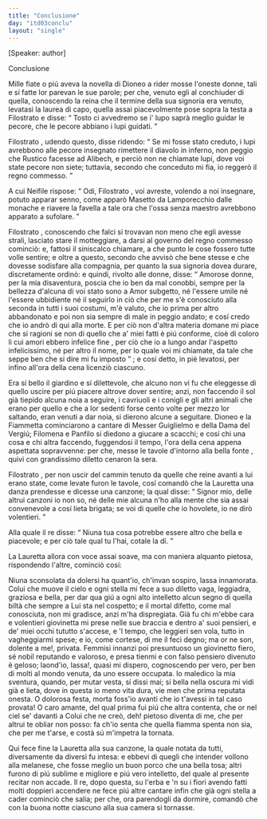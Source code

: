```yaml
---
title: "Conclusione"
day: "itd03conclu"
layout: "single"
---
```

<html>
 <head>
 </head>
 <body>
  <div id="d03conclu" type="conclusion" who="author">
   <p>
    [Speaker: author]
   </p>
   <head>
    Conclusione
   </head>
   <p>
    <milestone id="p03970001"/>
    Mille fiate o pi&uacute; aveva la novella di Dioneo a rider mosse l'oneste donne, tali e s&iacute; fatte lor parevan le sue parole; per che, venuto egli al conchiuder di quella, conoscendo la
    <name persref="filomena" type="person">
     reina
    </name>
    che il termine della sua signoria era venuto, levatasi la laurea di capo, quella assai piacevolmente pose sopra la testa a
    <name persref="filostrato" type="person">
     Filostrato
    </name>
    e disse:
    <q direct="unspecified" who="filomena">
     Tosto ci avvedremo se i' lupo sapr&agrave; meglio guidar le pecore, che le pecore abbiano i lupi guidati.
    </q>
   </p>
   <p>
    <milestone id="p03970002"/>
    <name persref="filostrato" type="person">
     Filostrato
    </name>
    , udendo questo, disse ridendo:
    <q direct="unspecified" who="filostrato">
     Se mi fosse stato creduto, i lupi avrebbono alle pecore insegnato rimettere il diavolo in inferno, non peggio che Rustico facesse ad Alibech, e perci&ograve; non ne chiamate lupi, dove voi state pecore non siete; tuttavia, secondo che conceduto mi fia, io regger&ograve; il regno commesso.
    </q>
   </p>
   <p>
    <milestone id="p03970003"/>
    A cui
    <name persref="neifile" type="person">
     Neifile
    </name>
    rispose:
    <q direct="unspecified" who="neifile">
     Odi,
     <name persref="filostrato" type="person">
      Filostrato
     </name>
     , voi avreste, volendo a noi insegnare, potuto apparar senno, come appar&ograve;
     <name persref="masettolamporecchio">
      Masetto da Lamporecchio
     </name>
     dalle monache e riavere la favella a tale ora che l'ossa senza maestro avrebbono apparato a sufolare.
    </q>
   </p>
   <p>
    <milestone id="p03970004"/>
    <name persref="filostrato" type="person">
     Filostrato
    </name>
    , conoscendo che falci si trovavan non meno che egli avesse strali, lasciato stare il motteggiare, a darsi al governo del regno commesso cominci&ograve;: e, fattosi il siniscalco chiamare, a che punto le cose fossero tutte volle sentire; e oltre a questo, secondo che avvis&ograve; che bene stesse e che dovesse sodisfare alla compagnia, per quanto la sua signoria dovea durare, discretamente ordin&ograve;: e quindi, rivolto alle donne, disse:
    <milestone id="p03970005"/>
    <q direct="unspecified">
     Amorose donne, per la mia disaventura, poscia che io ben da mal conobbi, sempre per la bellezza d'alcuna di voi stato sono a Amor subgetto, n&eacute; l'essere umile n&eacute; l'essere ubbidiente n&eacute; il seguirlo in ci&ograve; che per me s'&egrave; conosciuto alla seconda in tutti i suoi costumi, m'&egrave; valuto, che io prima per altro abbandonato e poi non sia sempre di male in peggio andato; e cos&iacute; credo che io andr&ograve; di qui alla morte.
     <milestone id="p03970006"/>
     E per ci&ograve; non d'altra materia domane mi piace che si ragioni se non di quello che a' miei fatti &egrave; pi&uacute; conforme, cio&egrave;
     <seg type="topic">
      di coloro li cui amori ebbero infelice fine
     </seg>
     , per ci&ograve; che io a lungo andar l'aspetto infelicissimo, n&eacute; per altro il nome, per lo quale voi mi chiamate, da tale che seppe ben che si dire mi fu imposto
    </q>
    ; e cos&iacute; detto, in pi&egrave; levatosi, per infino all'ora della cena licenzi&ograve; ciascuno.
   </p>
   <p>
    <milestone id="p03970007"/>
    Era s&iacute; bello il
    <name placeref="giardinobrigata-01" type="place">
     giardino
    </name>
    e s&iacute; dilettevole, che alcuno non vi fu che eleggesse di quello uscire per pi&uacute; piacere altrove dover sentire; anzi, non faccendo il sol gi&agrave; tiepido alcuna noia a seguire, i cavriuoli e i conigli e gli altri animali che erano per quello e che a lor sedenti forse cento volte per mezzo lor saltando, eran venuti a dar noia, si dierono alcune a seguitare.
    <milestone id="p03970008"/>
    <name persref="dioneo" type="person">
     Dioneo
    </name>
    e la
    <name persref="fiammetta" type="person">
     Fiammetta
    </name>
    cominciarono a cantare di Messer Guiglielmo e della Dama del Vergi&uacute;;
    <name persref="filomena" type="person">
     Filomena
    </name>
    e
    <name persref="panfilo" type="person">
     Panfilo
    </name>
    si diedono a giucare a scacchi; e cos&iacute; chi una cosa e chi altra faccendo, fuggendosi il tempo, l'ora della cena appena aspettata sopravvenne: per che, messe le tavole d'intorno alla bella
    <name placeref="fontebrigata-01" type="place">
     fonte
    </name>
    , quivi con grandissimo diletto cenaron la sera.
   </p>
   <p>
    <milestone id="p03970009"/>
    <name persref="filostrato" type="person">
     Filostrato
    </name>
    , per non uscir del cammin tenuto da quelle che reine avanti a lui erano state, come levate furon le tavole, cos&iacute; comand&ograve; che la
    <name persref="lauretta" type="person">
     Lauretta
    </name>
    una danza prendesse e dicesse una canzone; la qual disse:
    <q direct="unspecified" who="lauretta">
     Signor mio, delle altrui canzoni io non so, n&eacute; delle mie alcuna n'ho alla mente che sia assai convenevole a cos&iacute; lieta brigata; se voi di quelle che io hovolete, io ne dir&ograve; volentieri.
    </q>
   </p>
   <p>
    <milestone id="p03970010"/>
    Alla quale il
    <name persref="filostrato" type="person">
     re
    </name>
    disse:
    <q direct="unspecified">
     Niuna tua cosa potrebbe essere altro che bella e piacevole; e per ci&ograve; tale qual tu l'hai, cotale la d&iacute;.
    </q>
   </p>
   <p>
    <milestone id="p03970011"/>
    La
    <name persref="lauretta" type="person">
     Lauretta
    </name>
    allora con voce assai soave, ma con maniera alquanto pietosa, rispondendo l'altre, cominci&ograve; cos&iacute;:
   </p>
   <div3 type="song" who="lauretta">
    <lg>
     <milestone id="p03970012"/>
     <l>
      Niuna sconsolata
     </l>
     <l>
      da dolersi ha quant'io,
     </l>
     <l>
      ch'invan sospiro, lassa innamorata.
     </l>
    </lg>
    <lg>
     <milestone id="p03970013"/>
     <l>
      Colui che muove il cielo e ogni stella
     </l>
     <l>
      mi fece a suo diletto
     </l>
     <l>
      vaga, leggiadra, graziosa e bella,
     </l>
     <l>
      per dar qua gi&uacute; a ogni alto intelletto
     </l>
     <l>
      alcun segno di quella
     </l>
     <l>
      bilt&agrave; che sempre a Lui sta nel cospetto;
     </l>
     <l>
      e il mortal difetto,
     </l>
     <l>
      come mal conosciuta,
     </l>
     <l>
      non mi gradisce, anzi m'ha dispregiata.
     </l>
    </lg>
    <lg>
     <milestone id="p03970014"/>
     <l>
      Gi&agrave; fu chi m'ebbe cara e volentieri
     </l>
     <l>
      giovinetta mi prese
     </l>
     <l>
      nelle sue braccia e dentro a' suoi pensieri,
     </l>
     <l>
      e de' miei occhi tututto s'accese,
     </l>
     <l>
      e 'l tempo, che leggieri
     </l>
     <l>
      sen vola, tutto in vagheggiarmi spese;
     </l>
     <l>
      e io, come cortese,
     </l>
     <l>
      di me il feci degno;
     </l>
     <l>
      ma or ne son, dolente a me!, privata.
     </l>
    </lg>
    <lg>
     <milestone id="p03970015"/>
     <l>
      Femmisi innanzi poi presuntuoso
     </l>
     <l>
      un giovinetto fiero,
     </l>
     <l>
      s&eacute; nobil reputando e valoroso,
     </l>
     <l>
      e presa tienmi e con falso pensiero
     </l>
     <l>
      divenuto &egrave; geloso;
     </l>
     <l>
      laond'io, lassa!, quasi mi dispero,
     </l>
     <l>
      cognoscendo per vero,
     </l>
     <l>
      per ben di molti al mondo
     </l>
     <l>
      venuta, da uno essere occupata.
     </l>
    </lg>
    <lg>
     <milestone id="p03970016"/>
     <l>
      Io maledico la mia sventura,
     </l>
     <l>
      quando, per mutar vesta,
     </l>
     <l>
      s&iacute; dissi mai; s&iacute; bella nella oscura
     </l>
     <l>
      mi vidi gi&agrave; e lieta, dove in questa
     </l>
     <l>
      io meno vita dura,
     </l>
     <l>
      vie men che prima reputata onesta.
     </l>
     <l>
      O dolorosa festa,
     </l>
     <l>
      morta foss'io avanti
     </l>
     <l>
      che io t'avessi in tal caso provata!
     </l>
    </lg>
    <lg>
     <milestone id="p03970017"/>
     <l>
      O caro amante, del qual prima fui
     </l>
     <l>
      pi&uacute; che altra contenta,
     </l>
     <l>
      che or nel ciel se' davanti a Colui
     </l>
     <l>
      che ne cre&ograve;, deh! pietoso diventa
     </l>
     <l>
      di me, che per altrui
     </l>
     <l>
      te obliar non posso: fa ch'io senta
     </l>
     <l>
      che quella fiamma spenta
     </l>
     <l>
      non sia, che per me t'arse,
     </l>
     <l>
      e cost&agrave; s&uacute; m'impetra la tornata.
     </l>
    </lg>
   </div3>
   <p>
    <milestone id="p03970018"/>
    Qui fece fine la
    <name persref="lauretta" type="person">
     Lauretta
    </name>
    alla sua canzone, la quale notata da tutti, diversamente da diversi fu intesa: e ebbevi di quegli che intender vollono alla melanese, che fosse
    <seg type="proverb">
     meglio un buon porco che una bella tosa;
    </seg>
    altri furono di pi&uacute; sublime e migliore e pi&uacute; vero intelletto, del quale al presente recitar non accade.
    <milestone id="p03970019"/>
    Il re, dopo questa, su l'erba e 'n su i fiori avendo fatti molti doppieri accendere ne fece pi&uacute; altre cantare infin che gi&agrave; ogni stella a cader cominci&ograve; che salia; per che, ora parendogli da dormire, comand&ograve; che con la buona notte ciascuno alla sua camera si tornasse.
   </p>
  </div>
 </body>
</html>